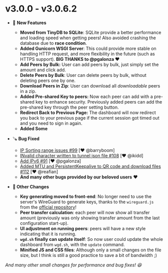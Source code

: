 # v3.0.0 - v3.0.6.2

- 🎉  **New Features**
	- **Moved from TinyDB to SQLite**: SQLite provide a better performance and loading speed when getting peers! Also avoided crashing the database due to **race condition**.
	- **Added Gunicorn WSGI Server**: This could provide more stable on handling HTTP request, and more flexibility in the future (such as HTTPS support). **BIG THANKS to @pgalonza :heart:**
	- **Add Peers by Bulk:** User can add peers by bulk, just simply set the amount and click add.
	- **Delete Peers by Bulk**: User can delete peers by bulk, without deleting peers one by one.
	- **Download Peers in Zip**: User can download all *downloadable* peers in a zip.
	- **Added Pre-shared Key to peers:** Now each peer can add with a pre-shared key to enhance security. Previously added peers can add the pre-shared key through the peer setting button.
	- **Redirect Back to Previous Page:** The dashboard will now redirect you back to your previous page if the current session got timed out and you need to sign in again.
	- **Added Some [](🥘-Experimental-Features.md)**

- 🪚  **Bug Fixed**
	- [IP Sorting range issues #99](https://github.com/donaldzou/WGDashboard/issues/99) [❤️ @barryboom]
	- [INvalid character written to tunnel json file #108](https://github.com/donaldzou/WGDashboard/issues/108) [❤️ @ikidd]
	- [Add IPv6 #91](https://github.com/donaldzou/WGDashboard/pull/91) [❤️ @pgalonza]
	- [Added MTU and PersistentKeepalive to QR code and download files #112](https://github.com/donaldzou/WGDashboard/pull/112) [:heart: @reafian]
	- **And many other bugs provided by our beloved users** :heart:
- **🧐  Other Changes**
	- **Key generating moved to front-end**: No longer need to use the server's WireGuard to generate keys, thanks to the `wireguard.js` from the [official repository](https://git.zx2c4.com/wireguard-tools/tree/contrib/keygen-html/wireguard.js)!
	- **Peer transfer calculation**: each peer will now show all transfer amount (previously was only showing transfer amount from the last configuration start-up).
	- **UI adjustment on running peers**: peers will have a new style indicating that it is running.
	- **`wgd.sh` finally can update itself**: So now user could update the whole dashboard from `wgd.sh`, with the `update` command.
	- **Minified JS and CSS files**: Although only a small changes on the file size, but I think is still a good practice to save a bit of bandwidth ;)

*And many other small changes for performance and bug fixes! :laughing:*